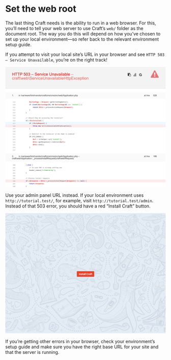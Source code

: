 # Set the web root

The last thing Craft needs is the ability to run in a web browser. For this, you’ll need to tell your web server to use Craft’s `web/` folder as the document root. The way you do this will depend on how you’ve chosen to set up your local environment—so refer back to the relevant environment setup guide.

If you attempt to visit your local site’s URL in your browser and see `HTTP 503 – Service Unavailable`, you’re on the right track!

<BrowserShot url="https://tutorial.test" :link="false">
<img src="../images/tutorial-503.png" alt="Screenshot of 503 unavailable error that means we’re close" />
</BrowserShot>

Use your admin panel URL instead. If your local environment uses `http://tutorial.test/`, for example, visit `http://tutorial.test/admin`. Instead of that 503 error, you should have a red “Install Craft” button.

<BrowserShot url="https://tutorial.test/admin/install" :link="false">
<img src="../images/tutorial-install.png" alt="Screenshot of 503 unavailable error that means we’re close" />
</BrowserShot>

If you’re getting other errors in your browser, check your environment’s setup guide and make sure you have the right base URL for your site and that the server is running.
